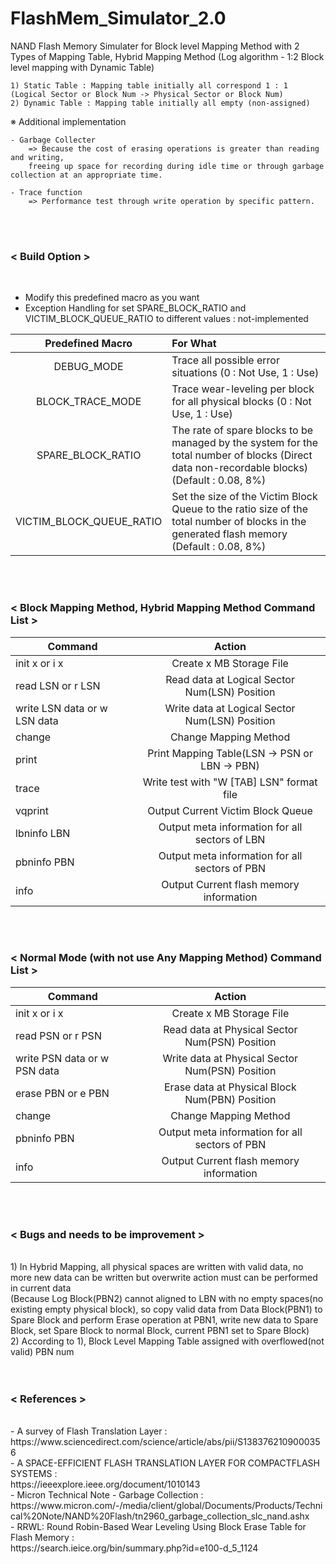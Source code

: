 # FlashMem_Simulator_2.0
NAND Flash Memory Simulater for Block level Mapping Method with 2 Types of Mapping Table, Hybrid Mapping Method (Log algorithm - 1:2 Block level mapping with Dynamic Table)

	1) Static Table : Mapping table initially all correspond 1 : 1 (Logical Sector or Block Num -> Physical Sector or Block Num)
	2) Dynamic Table : Mapping table initially all empty (non-assigned)

※ Additional implementation

	- Garbage Collecter
		=> Because the cost of erasing operations is greater than reading and writing, 
		freeing up space for recording during idle time or through garbage collection at an appropriate time.

	- Trace function
		=> Performance test through write operation by specific pattern.	
<br></br>

<h3><strong>< Build Option ></strong></h3><br>

- Modify this predefined macro as you want
- Exception Handling for set SPARE_BLOCK_RATIO and VICTIM_BLOCK_QUEUE_RATIO to different values : not-implemented

| Predefined Macro | For What |
|:---:|:---|
| DEBUG_MODE | Trace all possible error situations (0 : Not Use, 1 : Use) |
| BLOCK_TRACE_MODE | Trace wear-leveling per block for all physical blocks (0 : Not Use, 1 : Use) |
| SPARE_BLOCK_RATIO | The rate of spare blocks to be managed by the system for the total number of blocks (Direct data non-recordable blocks) (Default : 0.08, 8%) |
| VICTIM_BLOCK_QUEUE_RATIO | Set the size of the Victim Block Queue to the ratio size of the total number of blocks in the generated flash memory (Default : 0.08, 8%) |

<br></br>

<h3><strong>< Block Mapping Method, Hybrid Mapping Method Command List ></strong></h1>

| Command | Action |
|---|:---:|
| init x or i x | Create x MB Storage File |
| read LSN or r LSN | Read data at Logical Sector Num(LSN) Position |
| write LSN data or w LSN data | Write data at Logical Sector Num(LSN) Position |
| change | Change Mapping Method |
| print | Print Mapping Table(LSN -> PSN or LBN -> PBN) |
| trace | Write test with "W [TAB] LSN" format file |
| vqprint | Output Current Victim Block Queue |
| lbninfo LBN | Output meta information for all sectors of LBN |
| pbninfo PBN | Output meta information for all sectors of PBN |
| info | Output Current flash memory information |

<br></br>

<h3><strong>< Normal Mode (with not use Any Mapping Method) Command List ></strong></h3>
  
| Command | Action |
|---|:---:|
| init x or i x | Create x MB Storage File |
| read PSN or r PSN | Read data at Physical Sector Num(PSN) Position |
| write PSN data or w PSN data | Write data at Physical Sector Num(PSN) Position |
| erase PBN or e PBN | Erase data at Physical Block Num(PBN) Position |
| change | Change Mapping Method |
| pbninfo PBN | Output meta information for all sectors of PBN |
| info | Output Current flash memory information |

<br></br>

<h3><strong>< Bugs and needs to be improvement ></strong></h3><br>
1) In Hybrid Mapping, all physical spaces are written with valid data, no more new data can be written but overwrite action must can be performed in current data<br>
(Because Log Block(PBN2) cannot aligned to LBN with no empty spaces(no existing empty physical block), so copy valid data from Data Block(PBN1) to Spare Block and perform Erase operation at PBN1, write new data to Spare Block, set Spare Block to normal Block, current PBN1 set to Spare Block)<br>
2) According to 1), Block Level Mapping Table assigned with overflowed(not valid) PBN num<br>
<br></br>

<h3><strong>< References ></strong></h3><br>
- A survey of Flash Translation Layer : <br>https://www.sciencedirect.com/science/article/abs/pii/S1383762109000356<br>
- A SPACE-EFFICIENT FLASH TRANSLATION LAYER FOR COMPACTFLASH SYSTEMS : <br>https://ieeexplore.ieee.org/document/1010143<br>
- Micron Technical Note - Garbage Collection : <br>https://www.micron.com/-/media/client/global/Documents/Products/Technical%20Note/NAND%20Flash/tn2960_garbage_collection_slc_nand.ashx<br>
- RRWL: Round Robin-Based Wear Leveling Using Block Erase Table for Flash Memory : <br>https://search.ieice.org/bin/summary.php?id=e100-d_5_1124
